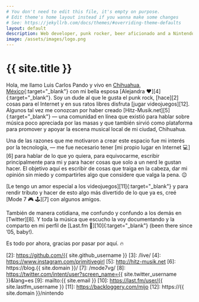 ```yaml
---
# You don't need to edit this file, it's empty on purpose.
# Edit theme's home layout instead if you wanna make some changes
# See: https://jekyllrb.com/docs/themes/#overriding-theme-defaults
layout: default
description: Web developer, punk rocker, beer aficionado and a Nintendo freak since 1990. | Desarrollador web, punk rocker, aficionado de la cerveza y un fan de Nintendo desde 1990.
image: /assets/images/logo.png
---
```


<h1 class="text-center">{{ site.title }}</h1>

<span class="first-letter">H</span>ola, me llamo Luis Carlos Pando y vivo en [Chihuahua, México][1]{:target="_blank"} con mi bella esposa [Alejandra ❤️][4]{:target="_blank"}. Soy un dude al que le gusta el punk rock, [hace][2] cosas para el Internet y en sus ratos libres disfruta [jugar videojuegos][12]. Algunos tal vez me conozcan por haber creado [Hitz-Musik.net][5]{:target="_blank"} ― una comunidad en línea que existió para hablar sobre música poco apreciada por las masas y que también sirvió como plataforma para promover y apoyar la escena musical local de mi ciudad, Chihuahua.

Una de las razones que me motivaron a crear este espacio fue mi interés por la tecnología, ― me fue necesario tener [mi propio lugar en Internet 💻][6] para hablar de lo que yo quiera, para equivocarme, escribir principalmente para mi y para hacer cosas que solo a un nerd le gustan hacer. El objetivo aquí es escribir de cosas que traiga en la cabeza, dar mi opinión sin miedo y compartirles algo que considere que valga la pena. 😉

[Le tengo un amor especial a los videojuegos][11]{:target="_blank"} y para rendir tributo y hacer de esto algo más divertido de lo que ya es, creé [Mode 7 🎮 🕹️][7] con algunos amigos.

También de manera cotidiana, me confundo y confundo a los demás en [Twitter][8]. Y toda la música que escucho la voy documentando y la comparto en mi perfil de [Last.fm 🎵][10]{:target="_blank"} (been there since &rsquo;05, baby!).

Es todo por ahora, gracias por pasar por aquí. 🔥

[1]: https://es.wikipedia.org/wiki/Chihuahua_(Chihuahua)
[2]: https://github.com/{{ site.github_username }}
[3]: /live/
[4]: https://www.instagram.com/primitivegirl
[5]: http://hitz-musik.net
[6]: https://blog.{{ site.domain }}/
[7]: /mode7vg/
[8]: https://twitter.com/intent/user?screen_name={{ site.twitter_username }}&lang=es
[9]: mailto:{{ site.email }}
[10]: https://last.fm/user/{{ site.lastfm_username }}
[11]: https://backloggery.com/mijo
[12]: https://{{ site.domain }}/nintendo